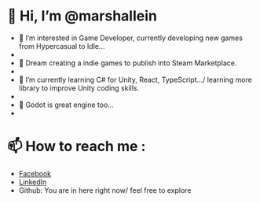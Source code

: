 # 👋 Hi, I’m @marshallein


- 👀 I’m interested in Game Developer, currently developing new games from Hypercasual to Idle...
- 
- 👀 Dream creating a indie games to publish into Steam Marketplace.
- 
- 🌱 I’m currently learning C# for Unity, React, TypeScript.../ learning more library to improve Unity coding skills.
-
- 👀 Godot is great engine too...
- 
# 📫 How to reach me :
- [Facebook](https://www.facebook.com/ann.trann.tna/)
- [LinkedIn](https://www.linkedin.com/in/louis-tran-94bb18211/)
- Github: You are in here right now/ feel free to explore

<!---
marshallein/marshallein is a ✨ special ✨ repository because its `README.md` (this file) appears on your GitHub profile.
You can click the Preview link to take a look at your changes.
--->
